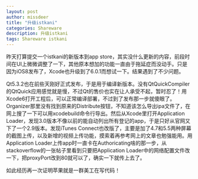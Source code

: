 ```yaml
---
layout: post
author: missdeer
title: "升级istkani"
categories: Shareware
description: 升级istkani
tags: Shareware istkani
---
```

昨天打算提交一个istkani的新版本到app store，其实没什么更新的内容，前段时间在UI上微微调整了一下，其他原本想加的功能一直由于拖延症而没动手。只是因为iOS8发布了，Xcode也升级到了6.0.1而想试一下。结果遇到了不少问题。

Qt5.3.2也在前些天刚好正式发布，于是用于编译新版本。没有QtQuickCompiler的QtQuick应用感觉就是慢，不过Qt的售价也实在让人承受不起，暂时忍了！用Xcode6打开工程后，可以正常编译部署，不过到了发布那一步就傻眼了。Organizer那里没有找到原来的Distribute按钮，不知道该怎么导出ipa文件了，在网上搜了一下可以用xcodebuild命令行导出。然后从Xcode里打开Application Loader，发现3.0版本不像以前的能自动列出所有登记的app，于是只好从官网又下了一个2.9版本。发现iTunes Connect也改版了，主要是加了4.7和5.5两种屏幕的截图上传，以及新增的视频上传功能，摸索着再参考网上的文章也勉强能用。用Application Loader上传app时一直卡在Authoricating啥的那一步，从stackoverflow的一张帖子里看到只要把Application Loader中的网络配置文件改一下，把proxyPort改到80就可以了，确实一下就传上去了。

如此经历再一次证明苹果就是一群美工在写代码！
